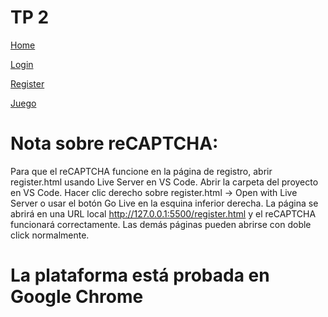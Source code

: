 # TP 2

[Home](home.html)

[Login](login.html)

[Register](register.html)

[Juego](juego.html)

# Nota sobre reCAPTCHA:
Para que el reCAPTCHA funcione en la página de registro, abrir register.html usando Live Server en VS Code.
Abrir la carpeta del proyecto en VS Code.
Hacer clic derecho sobre register.html → Open with Live Server o usar el botón Go Live en la esquina inferior derecha.
La página se abrirá en una URL local http://127.0.0.1:5500/register.html y el reCAPTCHA funcionará correctamente.
Las demás páginas pueden abrirse con doble click normalmente.

# La plataforma está probada en Google Chrome

